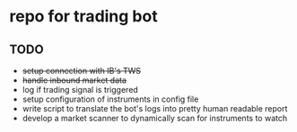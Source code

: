 
# repo for trading bot

## TODO
* ~~setup connection with IB's TWS~~
* ~~handle inbound market data~~
* log if trading signal is triggered
* setup configuration of instruments in config file
* write script to translate the bot's logs into pretty human readable report
* develop a market scanner to dynamically scan for instruments to watch

